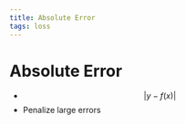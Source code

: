 ```yaml
---
title: Absolute Error
tags: loss
---
```


# Absolute Error
- $$\lvert y-f(x)\rvert$$
- Penalize large errors


























